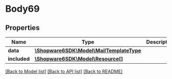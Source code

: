 # Body69

## Properties
Name | Type | Description | Notes
------------ | ------------- | ------------- | -------------
**data** | [**\Shopware6SDK\Model\MailTemplateType**](MailTemplateType.md) |  | [optional] 
**included** | [**\Shopware6SDK\Model\Resource[]**](Resource.md) |  | [optional] 

[[Back to Model list]](../../README.md#documentation-for-models) [[Back to API list]](../../README.md#documentation-for-api-endpoints) [[Back to README]](../../README.md)

